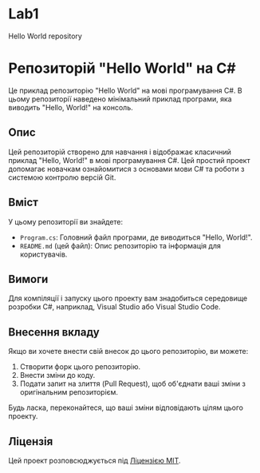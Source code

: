 # Lab1
Hello World repository
# Репозиторій "Hello World" на C#

Це приклад репозиторію "Hello World" на мові програмування C#. В цьому репозиторії наведено мінімальний приклад програми, яка виводить "Hello, World!" на консоль.

## Опис

Цей репозиторій створено для навчання і відображає класичний приклад "Hello, World!" в мові програмування C#. Цей простий проект допомагає новачкам ознайомитися з основами мови C# та роботи з системою контролю версій Git.

## Вміст

У цьому репозиторії ви знайдете:

- `Program.cs`: Головний файл програми, де виводиться "Hello, World!".
- `README.md` (цей файл): Опис репозиторію та інформація для користувачів.

## Вимоги

Для компіляції і запуску цього проекту вам знадобиться середовище розробки C#, наприклад, Visual Studio або Visual Studio Code.

## Внесення вкладу

Якщо ви хочете внести свій внесок до цього репозиторію, ви можете:

1. Створити форк цього репозиторію.
2. Внести зміни до коду.
3. Подати запит на злиття (Pull Request), щоб об'єднати ваші зміни з оригінальним репозиторієм.

Будь ласка, переконайтеся, що ваші зміни відповідають цілям цього проекту.

## Ліцензія

Цей проект розповсюджується під [Ліцензією MIT](LICENSE).
